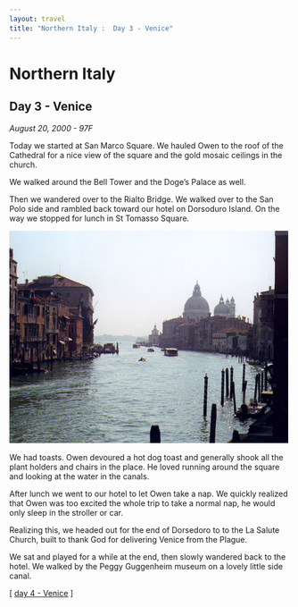 ```yaml
---
layout: travel
title: "Northern Italy :  Day 3 - Venice"
---
```


Northern Italy
==============

Day 3 - Venice
--------------

*August 20, 2000 - 97F*

Today we started at San Marco Square. We hauled Owen to the roof of the
Cathedral for a nice view of the square and the gold mosaic ceilings in
the church.

We walked around the Bell Tower and the Doge’s Palace as well.

Then we wandered over to the Rialto Bridge. We walked over to the San
Polo side and rambled back toward our hotel on Dorsoduro Island. On the
way we stopped for lunch in St Tomasso Square.

<a href="/assets/images/travel/italy/venice_grand_canal.jpg"><img src="/assets/images/travel/italy/venice_grand_canal.jpg" width="500"></a>

We had toasts. Owen devoured a hot dog toast and generally shook all the
plant holders and chairs in the place. He loved running around the
square and looking at the water in the canals.

After lunch we went to our hotel to let Owen take a nap. We quickly
realized that Owen was too excited the whole trip to take a normal nap,
he would only sleep in the stroller or car.

Realizing this, we headed out for the end of Dorsedoro to to the La
Salute Church, built to thank God for delivering Venice from the Plague.

We sat and played for a while at the end, then slowly wandered back to
the hotel. We walked by the Peggy Guggenheim museum on a lovely little
side canal.

\[ [day 4 - Venice](/travel/italy/day4.html) \]
